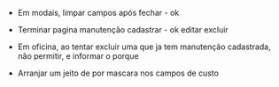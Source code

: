 - Em modais, limpar campos após fechar - ok

- Terminar pagina manutenção
    cadastrar - ok 
    editar
    excluir

- Em oficina, ao tentar excluir uma que ja tem manutenção cadastrada, não permitir, e informar o porque

- Arranjar um jeito de por mascara nos campos de custo
